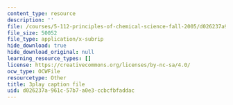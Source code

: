 ```yaml
---
content_type: resource
description: ''
file: /courses/5-112-principles-of-chemical-science-fall-2005/d026237a961c57b7a0e3ccbcfbfaddac_NVTHQwQ9IqA.vtt
file_size: 50052
file_type: application/x-subrip
hide_download: true
hide_download_original: null
learning_resource_types: []
license: https://creativecommons.org/licenses/by-nc-sa/4.0/
ocw_type: OCWFile
resourcetype: Other
title: 3play caption file
uid: d026237a-961c-57b7-a0e3-ccbcfbfaddac
---
```

